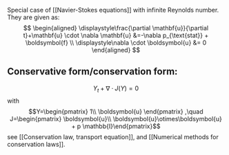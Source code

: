 Special case of [[Navier-Stokes equations]] with infinite Reynolds number. They are given as:
$$
\begin{aligned}
    \displaystyle\frac{\partial \mathbf{u}}{\partial t}+\mathbf{u} \cdot \nabla \mathbf{u} &=-\nabla p_{\text{stat}} + \boldsymbol{f} \\
    \displaystyle\nabla \cdot \boldsymbol{u} &= 0
\end{aligned}
$$

## Conservative form/conservation form:
$$
Y_t + \nabla \cdot J(Y) = 0
$$
with
$$Y=\begin{pmatrix} 1\\ \boldsymbol{u} \end{pmatrix} ,\quad J=\begin{pmatrix} \boldsymbol{u}\\ \boldsymbol{u}\otimes\boldsymbol{u} + p \mathbb{I}\end{pmatrix}$$
see [[Conservation law, transport equation]], and [[Numerical methods for conservation laws]].
